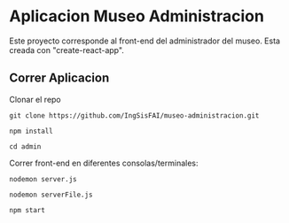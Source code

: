 # Aplicacion Museo Administracion

Este proyecto corresponde al front-end del administrador del museo. Esta creada con "create-react-app".

## Correr Aplicacion

Clonar el repo

`git clone https://github.com/IngSisFAI/museo-administracion.git`

`npm install`

`cd admin`

Correr front-end en diferentes consolas/terminales:

`nodemon server.js`

`nodemon serverFile.js`

`npm start`
